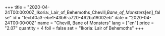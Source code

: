 +++
title = "2020-04-24T00:00:00Z_Ikoria:_Lair_of_Behemoths_Chevill,_Bane_of_Monsters_[en]_false"
id = "fecbf0a3-ebe1-43b6-a720-462ba19002eb"
date = "2020-04-24T00:00:00Z"
name = "Chevill, Bane of Monsters"
lang = ["en"]
price = "2.07"
quantity = 4
foil = false
set = "Ikoria: Lair of Behemoths"
+++
